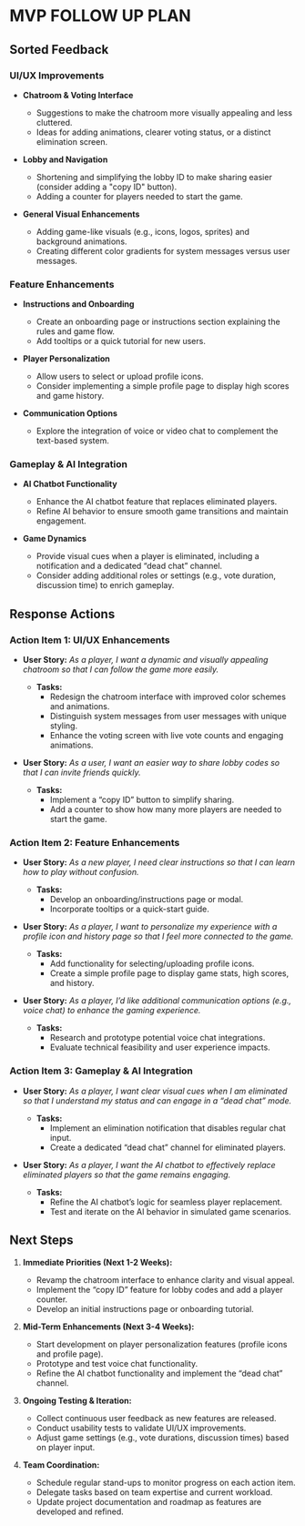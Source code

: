 # MVP FOLLOW UP PLAN

## Sorted Feedback

### UI/UX Improvements
- **Chatroom & Voting Interface**
  - Suggestions to make the chatroom more visually appealing and less cluttered.
  - Ideas for adding animations, clearer voting status, or a distinct elimination screen.
  
- **Lobby and Navigation**
  - Shortening and simplifying the lobby ID to make sharing easier (consider adding a "copy ID" button).
  - Adding a counter for players needed to start the game.
  
- **General Visual Enhancements**
  - Adding game-like visuals (e.g., icons, logos, sprites) and background animations.
  - Creating different color gradients for system messages versus user messages.

### Feature Enhancements
- **Instructions and Onboarding**
  - Create an onboarding page or instructions section explaining the rules and game flow.
  - Add tooltips or a quick tutorial for new users.
  
- **Player Personalization**
  - Allow users to select or upload profile icons.
  - Consider implementing a simple profile page to display high scores and game history.
  
- **Communication Options**
  - Explore the integration of voice or video chat to complement the text-based system.

### Gameplay & AI Integration
- **AI Chatbot Functionality**
  - Enhance the AI chatbot feature that replaces eliminated players.
  - Refine AI behavior to ensure smooth game transitions and maintain engagement.
  
- **Game Dynamics**
  - Provide visual cues when a player is eliminated, including a notification and a dedicated “dead chat” channel.
  - Consider adding additional roles or settings (e.g., vote duration, discussion time) to enrich gameplay.

## Response Actions

### Action Item 1: UI/UX Enhancements
- **User Story:** *As a player, I want a dynamic and visually appealing chatroom so that I can follow the game more easily.*
  - **Tasks:**
    - Redesign the chatroom interface with improved color schemes and animations.
    - Distinguish system messages from user messages with unique styling.
    - Enhance the voting screen with live vote counts and engaging animations.
    
- **User Story:** *As a user, I want an easier way to share lobby codes so that I can invite friends quickly.*
  - **Tasks:**
    - Implement a “copy ID” button to simplify sharing.
    - Add a counter to show how many more players are needed to start the game.

### Action Item 2: Feature Enhancements
- **User Story:** *As a new player, I need clear instructions so that I can learn how to play without confusion.*
  - **Tasks:**
    - Develop an onboarding/instructions page or modal.
    - Incorporate tooltips or a quick-start guide.
    
- **User Story:** *As a player, I want to personalize my experience with a profile icon and history page so that I feel more connected to the game.*
  - **Tasks:**
    - Add functionality for selecting/uploading profile icons.
    - Create a simple profile page to display game stats, high scores, and history.
    
- **User Story:** *As a player, I’d like additional communication options (e.g., voice chat) to enhance the gaming experience.*
  - **Tasks:**
    - Research and prototype potential voice chat integrations.
    - Evaluate technical feasibility and user experience impacts.

### Action Item 3: Gameplay & AI Integration
- **User Story:** *As a player, I want clear visual cues when I am eliminated so that I understand my status and can engage in a “dead chat” mode.*
  - **Tasks:**
    - Implement an elimination notification that disables regular chat input.
    - Create a dedicated “dead chat” channel for eliminated players.
    
- **User Story:** *As a player, I want the AI chatbot to effectively replace eliminated players so that the game remains engaging.*
  - **Tasks:**
    - Refine the AI chatbot’s logic for seamless player replacement.
    - Test and iterate on the AI behavior in simulated game scenarios.

## Next Steps

1. **Immediate Priorities (Next 1-2 Weeks):**
   - Revamp the chatroom interface to enhance clarity and visual appeal.
   - Implement the “copy ID” feature for lobby codes and add a player counter.
   - Develop an initial instructions page or onboarding tutorial.

2. **Mid-Term Enhancements (Next 3-4 Weeks):**
   - Start development on player personalization features (profile icons and profile page).
   - Prototype and test voice chat functionality.
   - Refine the AI chatbot functionality and implement the “dead chat” channel.

3. **Ongoing Testing & Iteration:**
   - Collect continuous user feedback as new features are released.
   - Conduct usability tests to validate UI/UX improvements.
   - Adjust game settings (e.g., vote durations, discussion times) based on player input.

4. **Team Coordination:**
   - Schedule regular stand-ups to monitor progress on each action item.
   - Delegate tasks based on team expertise and current workload.
   - Update project documentation and roadmap as features are developed and refined.
